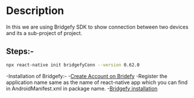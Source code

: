 # Description
In this we are using Bridgefy SDK to show connection between two devices and its  a sub-project of  project.

## Steps:-
```bash
npx react-native init bridgefyConn --version 0.62.0
```
-Installation of Bridgefy:-
    -[Create Account on Bridefy](https://www.bridgefy.me/)
        -Register the application name same as the name of react-native app which you can find in AndroidManifest.xml in package name.
    -[Bridgefy installation](https://www.npmjs.com/package/react-native-bridgefy-sdk)
